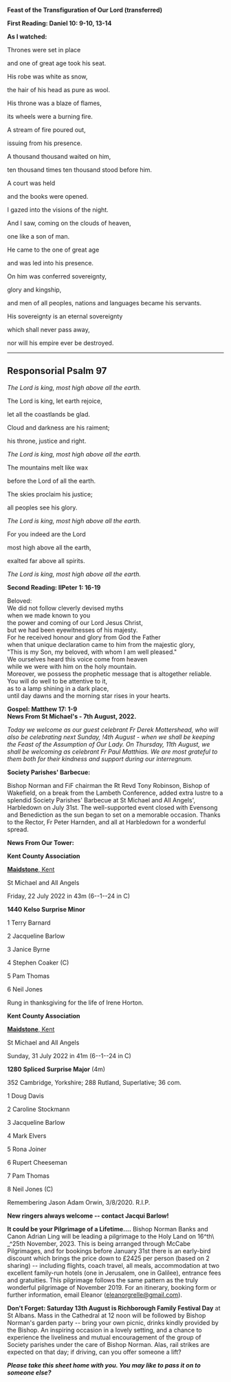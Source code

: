 **Feast of the Transfiguration of Our Lord (transferred)**

**First Reading: Daniel 10: 9-10, 13-14**

**As I watched:**

Thrones were set in place

and one of great age took his seat.

His robe was white as snow,

the hair of his head as pure as wool.

His throne was a blaze of flames,

its wheels were a burning fire.

A stream of fire poured out,

issuing from his presence.

A thousand thousand waited on him,

ten thousand times ten thousand stood before him.

A court was held

and the books were opened.

I gazed into the visions of the night.

And I saw, coming on the clouds of heaven,

one like a son of man.

He came to the one of great age

and was led into his presence.

On him was conferred sovereignty,

glory and kingship,

and men of all peoples, nations and languages became his servants.

His sovereignty is an eternal sovereignty

which shall never pass away,

nor will his empire ever be destroyed.

  -----------------------
  Responsorial Psalm 97
  -----------------------

*The Lord is king, most high above all the earth.*

The Lord is king, let earth rejoice,

let all the coastlands be glad.

Cloud and darkness are his raiment;

his throne, justice and right.

*The Lord is king, most high above all the earth.*

The mountains melt like wax

before the Lord of all the earth.

The skies proclaim his justice;

all peoples see his glory.

*The Lord is king, most high above all the earth.*

For you indeed are the Lord

most high above all the earth,

exalted far above all spirits.

*The Lord is king, most high above all the earth.*

**Second Reading: IIPeter 1: 16-19**

Beloved:\
We did not follow cleverly devised myths\
when we made known to you\
the power and coming of our Lord Jesus Christ,\
but we had been eyewitnesses of his majesty.\
For he received honour and glory from God the Father\
when that unique declaration came to him from the majestic glory,\
\"This is my Son, my beloved, with whom I am well pleased.\"\
We ourselves heard this voice come from heaven\
while we were with him on the holy mountain.\
Moreover, we possess the prophetic message that is altogether reliable.\
You will do well to be attentive to it,\
as to a lamp shining in a dark place,\
until day dawns and the morning star rises in your hearts.

**Gospel: Matthew 17: 1-9**\
**News From St Michael\'s - 7th August, 2022.**

*Today we welcome as our guest celebrant Fr Derek Mottershead, who will
also be celebrating next Sunday, !4th August - when we shall be
keeping the Feast of the Assumption of Our Lady. On Thursday, 11th
August, we shall be welcoming as celebrant Fr Paul Matthias. We are most
grateful to them both for their kindness and support during our
interregnum.*

**Society Parishes\' Barbecue:**

Bishop Norman and FiF chairman the Rt Revd Tony Robinson, Bishop of
Wakefield, on a break from the Lambeth Conference, added extra lustre to
a splendid Society Parishes' Barbecue at St Michael and All Angels',
Harbledown on July 31st. The well-supported event closed with Evensong
and Benediction as the sun began to set on a memorable occasion. Thanks
to the Rector, Fr Peter Harnden, and all at Harbledown for a wonderful
spread.

**News From Our Tower:**

**Kent County Association**

[**Maidstone**,
Kent](https://dove.cccbr.org.uk/detail.php?tower=12644#_blank)

St Michael and All Angels

Friday, 22 July 2022 in 43m (6--1--24 in C)

**1440** **Kelso Surprise Minor**

1 Terry Barnard

2 Jacqueline Barlow

3 Janice Byrne

4 Stephen Coaker (C)

5 Pam Thomas

6 Neil Jones

Rung in thanksgiving for the life of Irene Horton.

**Kent County Association**

[**Maidstone**,
Kent](https://dove.cccbr.org.uk/detail.php?tower=12644#_blank)

St Michael and All Angels

Sunday, 31 July 2022 in 41m (6--1--24 in C)

**1280** **Spliced Surprise Major** (4m)

352 Cambridge, Yorkshire; 288 Rutland, Superlative; 36 com.

1 Doug Davis

2 Caroline Stockmann

3 Jacqueline Barlow

4 Mark Elvers

5 Rona Joiner

6 Rupert Cheeseman

7 Pam Thomas

8 Neil Jones (C) 

Remembering Jason Adam Orwin, 3/8/2020. R.I.P.

**New ringers always welcome -- contact Jacqui Barlow!**

**It could be your Pilgrimage of a Lifetime....** Bishop Norman Banks
and Canon Adrian Ling will be leading a pilgrimage to the Holy Land on
16^th\ \_^25th November, 2023. This is being arranged through McCabe
Pilgrimages, and for bookings before January 31st there is an
early-bird discount which brings the price down to £2425 per person
(based on 2 sharing) -- including flights, coach travel, all meals,
accommodation at two excellent family-run hotels (one in Jerusalem, one
in Galilee), entrance fees and gratuities. This pilgrimage follows the
same pattern as the truly wonderful pilgrimage of November 2019. For an
itinerary, booking form or further information, email Eleanor
(eleanorgrelle@gmail.com).

**Don\'t Forget: Saturday 13th August is Richborough Family Festival
Day** at St Albans. Mass in the Cathedral at 12 noon will be followed by
Bishop Norman\'s garden party -- bring your own picnic, drinks kindly
provided by the Bishop. An inspiring occasion in a lovely setting, and a
chance to experience the liveliness and mutual encouragement of the
group of Society parishes under the care of Bishop Norman. Alas, rail
strikes are expected on that day; if driving, can you offer someone a
lift?

***Please take this sheet home with you. You may like to pass it on to
someone else?***
